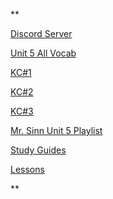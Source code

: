**

[Discord Server](https://discord.gg/UXEsmPsk)

[Unit 5 All Vocab](https://knowt.io/flashcards/2f201d07-e2c9-4f31-b1a1-045c24a1674e)

[KC#1](https://knowt.io/flashcards/be06495f-fbc8-4927-b57b-9a5c052ebcb4)

[KC#2](https://knowt.io/flashcards/3782e240-4ba8-4122-a3c9-6f12ee5c9fac)

[KC#3](https://knowt.io/flashcards/e86b5473-6f1a-4eaa-9a5f-b1d3f215ca17)

[Mr. Sinn Unit 5 Playlist](https://www.youtube.com/watch?v=B5mRk8DAobc&list=PL-R0qM-A09uy4Ax2R7EQj-_B_p3QoizH2&index=1)

[Study Guides](https://docs.google.com/document/d/1JsEGwEYY_Xblf8czF1xlvrYbv7q2eUL73WpzxIUzCUs/edit?usp=sharing)

[Lessons](https://docs.google.com/document/d/1P1yk_2X2v4pns0UqPJl1-b7W2-una5SWLkAiQVBy86E/edit?usp=sharing)

**